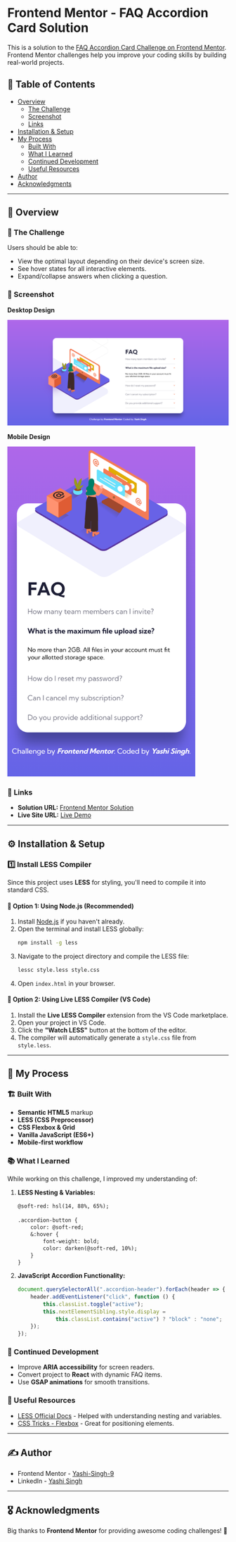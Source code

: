 # Frontend Mentor - FAQ Accordion Card Solution

This is a solution to the [FAQ Accordion Card Challenge on Frontend Mentor](https://www.frontendmentor.io/challenges/faq-accordion-card-XlyjD0Oam). Frontend Mentor challenges help you improve your coding skills by building real-world projects.  

## 📑 Table of Contents

- [Overview](#overview)
  - [The Challenge](#the-challenge)
  - [Screenshot](#screenshot)
  - [Links](#links)
- [Installation & Setup](#installation--setup)
- [My Process](#my-process)
  - [Built With](#built-with)
  - [What I Learned](#what-i-learned)
  - [Continued Development](#continued-development)
  - [Useful Resources](#useful-resources)
- [Author](#author)
- [Acknowledgments](#acknowledgments)

---

## 📝 Overview

### 🎯 The Challenge

Users should be able to:

- View the optimal layout depending on their device's screen size.
- See hover states for all interactive elements.
- Expand/collapse answers when clicking a question.

### 📸 Screenshot

**Desktop Design**

![FAQ Accordion Screenshot](design/desktop-design.png)

**Mobile Design**

<img src="design/mobile-design.png" height="750">

### 🔗 Links

- **Solution URL:** [Frontend Mentor Solution](https://your-solution-url.com)
- **Live Site URL:** [Live Demo](https://your-live-site-url.com)

---

## ⚙️ Installation & Setup

### **1️⃣ Install LESS Compiler**
Since this project uses **LESS** for styling, you'll need to compile it into standard CSS.

#### **🔹 Option 1: Using Node.js (Recommended)**
1. Install [Node.js](https://nodejs.org/) if you haven't already.
2. Open the terminal and install LESS globally:
   ```sh
   npm install -g less
   ```
3. Navigate to the project directory and compile the LESS file:
   ```sh
   lessc style.less style.css
   ```
4. Open `index.html` in your browser.

#### **🔹 Option 2: Using Live LESS Compiler (VS Code)**
1. Install the **Live LESS Compiler** extension from the VS Code marketplace.
2. Open your project in VS Code.
3. Click the **"Watch LESS"** button at the bottom of the editor.
4. The compiler will automatically generate a `style.css` file from `style.less`.

---

## 🚀 My Process

### 🏗️ Built With

- **Semantic HTML5** markup  
- **LESS (CSS Preprocessor)**  
- **CSS Flexbox & Grid**  
- **Vanilla JavaScript (ES6+)**  
- **Mobile-first workflow**  

### 📚 What I Learned

While working on this challenge, I improved my understanding of:

1. **LESS Nesting & Variables:**
   ```less
   @soft-red: hsl(14, 88%, 65%);
   
   .accordion-button {
       color: @soft-red;
       &:hover {
           font-weight: bold;
           color: darken(@soft-red, 10%);
       }
   }
   ```

2. **JavaScript Accordion Functionality:**
   ```js
   document.querySelectorAll(".accordion-header").forEach(header => {
       header.addEventListener("click", function () {
           this.classList.toggle("active");
           this.nextElementSibling.style.display = 
               this.classList.contains("active") ? "block" : "none";
       });
   });
   ```

### 🔮 Continued Development

- Improve **ARIA accessibility** for screen readers.
- Convert project to **React** with dynamic FAQ items.
- Use **GSAP animations** for smooth transitions.

### 🔗 Useful Resources

- [LESS Official Docs](https://lesscss.org/) - Helped with understanding nesting and variables.
- [CSS Tricks - Flexbox](https://css-tricks.com/snippets/css/a-guide-to-flexbox/) - Great for positioning elements.

---

## ✍️ Author

- Frontend Mentor - [Yashi-Singh-9](https://www.frontendmentor.io/profile/Yashi-Singh-9)  
- LinkedIn - [Yashi Singh](https://www.linkedin.com/in/yashi-singh-b4143a246) 
---

## 🎖️ Acknowledgments

Big thanks to **Frontend Mentor** for providing awesome coding challenges! 💙  